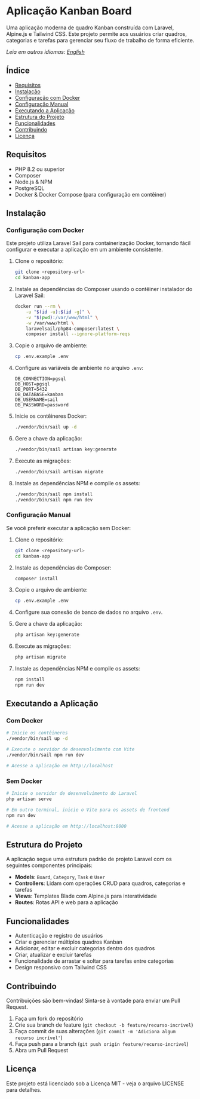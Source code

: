 # Aplicação Kanban Board

Uma aplicação moderna de quadro Kanban construída com Laravel, Alpine.js e Tailwind CSS. Este projeto permite aos usuários criar quadros, categorias e tarefas para gerenciar seu fluxo de trabalho de forma eficiente.

*Leia em outros idiomas: [English](README.md)*

## Índice

- [Requisitos](#requisitos)
- [Instalação](#instalação)
- [Configuração com Docker](#configuração-com-docker)
- [Configuração Manual](#configuração-manual)
- [Executando a Aplicação](#executando-a-aplicação)
- [Estrutura do Projeto](#estrutura-do-projeto)
- [Funcionalidades](#funcionalidades)
- [Contribuindo](#contribuindo)
- [Licença](#licença)

## Requisitos

- PHP 8.2 ou superior
- Composer
- Node.js & NPM
- PostgreSQL
- Docker & Docker Compose (para configuração em contêiner)

## Instalação

### Configuração com Docker

Este projeto utiliza Laravel Sail para containerização Docker, tornando fácil configurar e executar a aplicação em um ambiente consistente.

1. Clone o repositório:
   ```bash
   git clone <repository-url>
   cd kanban-app
   ```

2. Instale as dependências do Composer usando o contêiner instalador do Laravel Sail:
   ```bash
   docker run --rm \
       -u "$(id -u):$(id -g)" \
       -v "$(pwd):/var/www/html" \
       -w /var/www/html \
       laravelsail/php84-composer:latest \
       composer install --ignore-platform-reqs
   ```

3. Copie o arquivo de ambiente:
   ```bash
   cp .env.example .env
   ```

4. Configure as variáveis de ambiente no arquivo `.env`:
   ```
   DB_CONNECTION=pgsql
   DB_HOST=pgsql
   DB_PORT=5432
   DB_DATABASE=kanban
   DB_USERNAME=sail
   DB_PASSWORD=password
   ```

5. Inicie os contêineres Docker:
   ```bash
   ./vendor/bin/sail up -d
   ```

6. Gere a chave da aplicação:
   ```bash
   ./vendor/bin/sail artisan key:generate
   ```

7. Execute as migrações:
   ```bash
   ./vendor/bin/sail artisan migrate
   ```

8. Instale as dependências NPM e compile os assets:
   ```bash
   ./vendor/bin/sail npm install
   ./vendor/bin/sail npm run dev
   ```

### Configuração Manual

Se você preferir executar a aplicação sem Docker:

1. Clone o repositório:
   ```bash
   git clone <repository-url>
   cd kanban-app
   ```

2. Instale as dependências do Composer:
   ```bash
   composer install
   ```

3. Copie o arquivo de ambiente:
   ```bash
   cp .env.example .env
   ```

4. Configure sua conexão de banco de dados no arquivo `.env`.

5. Gere a chave da aplicação:
   ```bash
   php artisan key:generate
   ```

6. Execute as migrações:
   ```bash
   php artisan migrate
   ```

7. Instale as dependências NPM e compile os assets:
   ```bash
   npm install
   npm run dev
   ```

## Executando a Aplicação

### Com Docker

```bash
# Inicie os contêineres
./vendor/bin/sail up -d

# Execute o servidor de desenvolvimento com Vite
./vendor/bin/sail npm run dev

# Acesse a aplicação em http://localhost
```

### Sem Docker

```bash
# Inicie o servidor de desenvolvimento do Laravel
php artisan serve

# Em outro terminal, inicie o Vite para os assets de frontend
npm run dev

# Acesse a aplicação em http://localhost:8000
```

## Estrutura do Projeto

A aplicação segue uma estrutura padrão de projeto Laravel com os seguintes componentes principais:

- **Models**: `Board`, `Category`, `Task` e `User`
- **Controllers**: Lidam com operações CRUD para quadros, categorias e tarefas
- **Views**: Templates Blade com Alpine.js para interatividade
- **Routes**: Rotas API e web para a aplicação

## Funcionalidades

- Autenticação e registro de usuários
- Criar e gerenciar múltiplos quadros Kanban
- Adicionar, editar e excluir categorias dentro dos quadros
- Criar, atualizar e excluir tarefas
- Funcionalidade de arrastar e soltar para tarefas entre categorias
- Design responsivo com Tailwind CSS

## Contribuindo

Contribuições são bem-vindas! Sinta-se à vontade para enviar um Pull Request.

1. Faça um fork do repositório
2. Crie sua branch de feature (`git checkout -b feature/recurso-incrivel`)
3. Faça commit de suas alterações (`git commit -m 'Adiciona algum recurso incrível'`)
4. Faça push para a branch (`git push origin feature/recurso-incrivel`)
5. Abra um Pull Request

## Licença

Este projeto está licenciado sob a Licença MIT - veja o arquivo LICENSE para detalhes. 